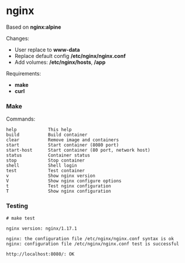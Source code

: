 # nginx

Based on **nginx:alpine**

Changes:

* User replace to **www-data**
* Replace default config **/etc/nginx/nginx.conf**
* Add volumes: **/etc/nginx/hosts**, **/app**

Requirements:

* **make**
* **curl**

### Make

Commands:

```
help            This help
build           Build container
clear           Remove image and containers
start           Start container (8080 port)
start-host      Start container (80 port, network host)
status          Container status
stop            Stop container
shell           Shell login
test            Test container
v               Show nginx version
V               Show nginx configure options
t               Test nginx configuration
T               Show nginx configuration
```

### Testing

```
# make test

nginx version: nginx/1.17.1

nginx: the configuration file /etc/nginx/nginx.conf syntax is ok
nginx: configuration file /etc/nginx/nginx.conf test is successful

http://localhost:8080/: OK
```
